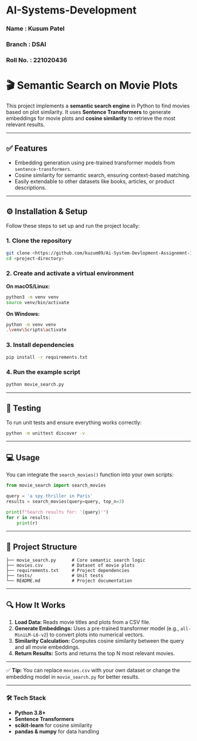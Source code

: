 # AI-Systems-Development


### Name : Kusum Patel

### Branch : DSAI

### Roll No. : 221020436


# 🎬 Semantic Search on Movie Plots

This project implements a **semantic search engine** in Python to find movies based on plot similarity. It uses **Sentence Transformers** to generate embeddings for movie plots and **cosine similarity** to retrieve the most relevant results.

---

## ✅ Features

- Embedding generation using pre-trained transformer models from `sentence-transformers`.
- Cosine similarity for semantic search, ensuring context-based matching.
- Easily extendable to other datasets like books, articles, or product descriptions.

---

## ⚙️ Installation & Setup

Follow these steps to set up and run the project locally:

### 1. Clone the repository

```bash
git clone <https://github.com/kuzum09/Ai-System-Devlopment-Assignemnt-1/tree/main>
cd <project-directory>
```



### 2. Create and activate a virtual environment

**On macOS/Linux:**

```bash
python3 -m venv venv
source venv/bin/activate
```

**On Windows:**

```bash
python -m venv venv
.\venv\Scripts\activate
```

### 3. Install dependencies

```bash
pip install -r requirements.txt
```

### 4. Run the example script

```bash
python movie_search.py
```

---

## 🧪 Testing

To run unit tests and ensure everything works correctly:

```bash
python -m unittest discover -v
```

---

## 💻 Usage

You can integrate the `search_movies()` function into your own scripts:

```python
from movie_search import search_movies

query = 'a spy thriller in Paris'
results = search_movies(query=query, top_n=3)

print(f"Search results for: '{query}'")
for r in results:
    print(r)
```

---

## 📂 Project Structure

```
├── movie_search.py      # Core semantic search logic
├── movies.csv           # Dataset of movie plots
├── requirements.txt     # Project dependencies
├── tests/               # Unit tests
└── README.md            # Project documentation
```

---

## 🔍 How It Works

1. **Load Data:** Reads movie titles and plots from a CSV file.
2. **Generate Embeddings:** Uses a pre-trained transformer model (e.g., `all-MiniLM-L6-v2`) to convert plots into numerical vectors.
3. **Similarity Calculation:** Computes cosine similarity between the query and all movie embeddings.
4. **Return Results:** Sorts and returns the top N most relevant movies.

---

✅ **Tip:** You can replace `movies.csv` with your own dataset or change the embedding model in `movie_search.py` for better results.

---

### 🛠 Tech Stack

- **Python 3.8+**
- **Sentence Transformers**
- **scikit-learn** for cosine similarity
- **pandas & numpy** for data handling

```


